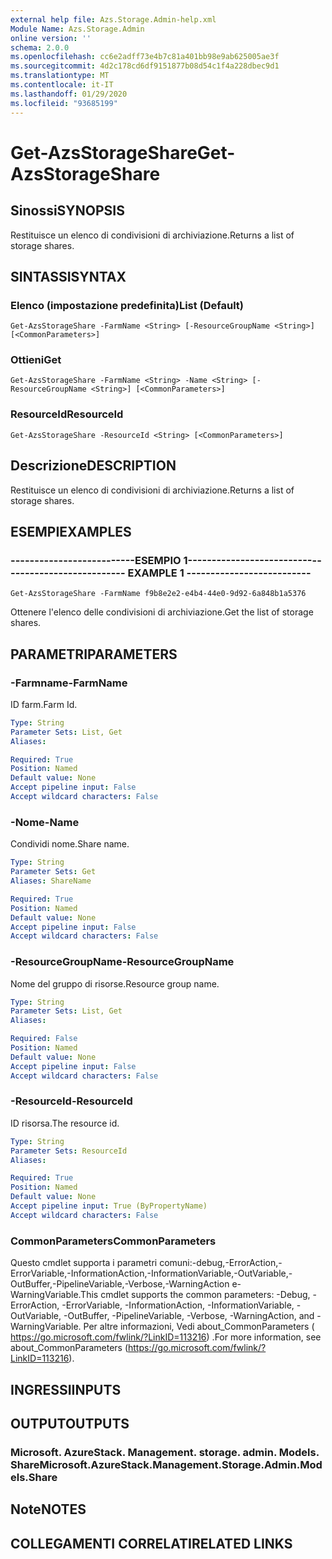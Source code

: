 ```yaml
---
external help file: Azs.Storage.Admin-help.xml
Module Name: Azs.Storage.Admin
online version: ''
schema: 2.0.0
ms.openlocfilehash: cc6e2adff73e4b7c81a401bb98e9ab625005ae3f
ms.sourcegitcommit: 4d2c178cd6df9151877b08d54c1f4a228dbec9d1
ms.translationtype: MT
ms.contentlocale: it-IT
ms.lasthandoff: 01/29/2020
ms.locfileid: "93685199"
---
```

# <span data-ttu-id="92d3f-101">Get-AzsStorageShare</span><span class="sxs-lookup"><span data-stu-id="92d3f-101">Get-AzsStorageShare</span></span>

## <span data-ttu-id="92d3f-102">Sinossi</span><span class="sxs-lookup"><span data-stu-id="92d3f-102">SYNOPSIS</span></span>
<span data-ttu-id="92d3f-103">Restituisce un elenco di condivisioni di archiviazione.</span><span class="sxs-lookup"><span data-stu-id="92d3f-103">Returns a list of storage shares.</span></span>

## <span data-ttu-id="92d3f-104">SINTASSI</span><span class="sxs-lookup"><span data-stu-id="92d3f-104">SYNTAX</span></span>

### <span data-ttu-id="92d3f-105">Elenco (impostazione predefinita)</span><span class="sxs-lookup"><span data-stu-id="92d3f-105">List (Default)</span></span>
```
Get-AzsStorageShare -FarmName <String> [-ResourceGroupName <String>] [<CommonParameters>]
```

### <span data-ttu-id="92d3f-106">Ottieni</span><span class="sxs-lookup"><span data-stu-id="92d3f-106">Get</span></span>
```
Get-AzsStorageShare -FarmName <String> -Name <String> [-ResourceGroupName <String>] [<CommonParameters>]
```

### <span data-ttu-id="92d3f-107">ResourceId</span><span class="sxs-lookup"><span data-stu-id="92d3f-107">ResourceId</span></span>
```
Get-AzsStorageShare -ResourceId <String> [<CommonParameters>]
```

## <span data-ttu-id="92d3f-108">Descrizione</span><span class="sxs-lookup"><span data-stu-id="92d3f-108">DESCRIPTION</span></span>
<span data-ttu-id="92d3f-109">Restituisce un elenco di condivisioni di archiviazione.</span><span class="sxs-lookup"><span data-stu-id="92d3f-109">Returns a list of storage shares.</span></span>

## <span data-ttu-id="92d3f-110">ESEMPI</span><span class="sxs-lookup"><span data-stu-id="92d3f-110">EXAMPLES</span></span>

### <span data-ttu-id="92d3f-111">--------------------------ESEMPIO 1--------------------------</span><span class="sxs-lookup"><span data-stu-id="92d3f-111">-------------------------- EXAMPLE 1 --------------------------</span></span>
```
Get-AzsStorageShare -FarmName f9b8e2e2-e4b4-44e0-9d92-6a848b1a5376
```

<span data-ttu-id="92d3f-112">Ottenere l'elenco delle condivisioni di archiviazione.</span><span class="sxs-lookup"><span data-stu-id="92d3f-112">Get the list of storage shares.</span></span>

## <span data-ttu-id="92d3f-113">PARAMETRI</span><span class="sxs-lookup"><span data-stu-id="92d3f-113">PARAMETERS</span></span>

### <span data-ttu-id="92d3f-114">-Farmname</span><span class="sxs-lookup"><span data-stu-id="92d3f-114">-FarmName</span></span>
<span data-ttu-id="92d3f-115">ID farm.</span><span class="sxs-lookup"><span data-stu-id="92d3f-115">Farm Id.</span></span>

```yaml
Type: String
Parameter Sets: List, Get
Aliases: 

Required: True
Position: Named
Default value: None
Accept pipeline input: False
Accept wildcard characters: False
```

### <span data-ttu-id="92d3f-116">-Nome</span><span class="sxs-lookup"><span data-stu-id="92d3f-116">-Name</span></span>
<span data-ttu-id="92d3f-117">Condividi nome.</span><span class="sxs-lookup"><span data-stu-id="92d3f-117">Share name.</span></span>

```yaml
Type: String
Parameter Sets: Get
Aliases: ShareName

Required: True
Position: Named
Default value: None
Accept pipeline input: False
Accept wildcard characters: False
```

### <span data-ttu-id="92d3f-118">-ResourceGroupName</span><span class="sxs-lookup"><span data-stu-id="92d3f-118">-ResourceGroupName</span></span>
<span data-ttu-id="92d3f-119">Nome del gruppo di risorse.</span><span class="sxs-lookup"><span data-stu-id="92d3f-119">Resource group name.</span></span>

```yaml
Type: String
Parameter Sets: List, Get
Aliases: 

Required: False
Position: Named
Default value: None
Accept pipeline input: False
Accept wildcard characters: False
```

### <span data-ttu-id="92d3f-120">-ResourceId</span><span class="sxs-lookup"><span data-stu-id="92d3f-120">-ResourceId</span></span>
<span data-ttu-id="92d3f-121">ID risorsa.</span><span class="sxs-lookup"><span data-stu-id="92d3f-121">The resource id.</span></span>

```yaml
Type: String
Parameter Sets: ResourceId
Aliases: 

Required: True
Position: Named
Default value: None
Accept pipeline input: True (ByPropertyName)
Accept wildcard characters: False
```

### <span data-ttu-id="92d3f-122">CommonParameters</span><span class="sxs-lookup"><span data-stu-id="92d3f-122">CommonParameters</span></span>
<span data-ttu-id="92d3f-123">Questo cmdlet supporta i parametri comuni:-debug,-ErrorAction,-ErrorVariable,-InformationAction,-InformationVariable,-OutVariable,-OutBuffer,-PipelineVariable,-Verbose,-WarningAction e-WarningVariable.</span><span class="sxs-lookup"><span data-stu-id="92d3f-123">This cmdlet supports the common parameters: -Debug, -ErrorAction, -ErrorVariable, -InformationAction, -InformationVariable, -OutVariable, -OutBuffer, -PipelineVariable, -Verbose, -WarningAction, and -WarningVariable.</span></span> <span data-ttu-id="92d3f-124">Per altre informazioni, Vedi about_CommonParameters ( https://go.microsoft.com/fwlink/?LinkID=113216) .</span><span class="sxs-lookup"><span data-stu-id="92d3f-124">For more information, see about_CommonParameters (https://go.microsoft.com/fwlink/?LinkID=113216).</span></span>

## <span data-ttu-id="92d3f-125">INGRESSI</span><span class="sxs-lookup"><span data-stu-id="92d3f-125">INPUTS</span></span>

## <span data-ttu-id="92d3f-126">OUTPUT</span><span class="sxs-lookup"><span data-stu-id="92d3f-126">OUTPUTS</span></span>

### <span data-ttu-id="92d3f-127">Microsoft. AzureStack. Management. storage. admin. Models. Share</span><span class="sxs-lookup"><span data-stu-id="92d3f-127">Microsoft.AzureStack.Management.Storage.Admin.Models.Share</span></span>

## <span data-ttu-id="92d3f-128">Note</span><span class="sxs-lookup"><span data-stu-id="92d3f-128">NOTES</span></span>

## <span data-ttu-id="92d3f-129">COLLEGAMENTI CORRELATI</span><span class="sxs-lookup"><span data-stu-id="92d3f-129">RELATED LINKS</span></span>

